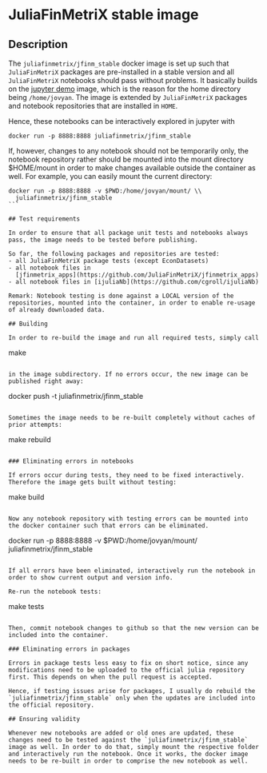 # JuliaFinMetriX stable image

## Description

The `juliafinmetrix/jfinm_stable` docker image is set up such that
`JuliaFinMetriX` packages are pre-installed in a stable version and
all `JuliaFinMetriX` notebooks should pass without problems. It
basically builds on the [jupyter
demo](https://github.com/jupyter/docker-demo-images/blob/master/Dockerfile)
image, which is the reason for the home directory being
`/home/jovyan`. The image is extended by `JuliaFinMetriX` packages and
notebook repositories that are installed in `HOME`. 

Hence, these notebooks can be interactively explored in jupyter with
````
docker run -p 8888:8888 juliafinmetrix/jfinm_stable 
````

If, however, changes to any notebook should not be temporarily only,
the notebook repository rather should be mounted into the mount
directory $HOME/mount in order to make changes available outside the
container as well. For example, you can easily mount the current
directory:

````
docker run -p 8888:8888 -v $PWD:/home/jovyan/mount/ \\
  juliafinmetrix/jfinm_stable 
```

## Test requirements

In order to ensure that all package unit tests and notebooks always
pass, the image needs to be tested before publishing.

So far, the following packages and repositories are tested:
- all JuliaFinMetriX package tests (except EconDatasets)
- all notebook files in
  [jfinmetrix_apps](https://github.com/JuliaFinMetriX/jfinmetrix_apps) 
- all notebook files in [ijuliaNb](https://github.com/cgroll/ijuliaNb)

Remark: Notebook testing is done against a LOCAL version of the
repositories, mounted into the container, in order to enable re-usage
of already downloaded data.

## Building

In order to re-build the image and run all required tests, simply call

````
make
````

in the image subdirectory. If no errors occur, the new image can be
published right away:

````
docker push -t juliafinmetrix/jfinm_stable
````

Sometimes the image needs to be re-built completely without caches of
prior attempts:

````
make rebuild
````

### Eliminating errors in notebooks

If errors occur during tests, they need to be fixed interactively.
Therefore the image gets built without testing:

````
make build
````

Now any notebook repository with testing errors can be mounted into
the docker container such that errors can be eliminated.

````
docker run -p 8888:8888 -v $PWD:/home/jovyan/mount/ juliafinmetrix/jfinm_stable
````

If all errors have been eliminated, interactively run the notebook in
order to show current output and version info.

Re-run the notebook tests:

````
make tests
````

Then, commit notebook changes to github so that the new version can be
included into the container.

### Eliminating errors in packages

Errors in package tests less easy to fix on short notice, since any
modifications need to be uploaded to the official julia repository
first. This depends on when the pull request is accepted. 

Hence, if testing issues arise for packages, I usually do rebuild the
`juliafinmetrix/jfinm_stable` only when the updates are included into
the official repository.

## Ensuring validity

Whenever new notebooks are added or old ones are updated, these
changes need to be tested against the `juliafinmetrix/jfinm_stable`
image as well. In order to do that, simply mount the respective folder
and interactively run the notebook. Once it works, the docker image
needs to be re-built in order to comprise the new notebook as well.
